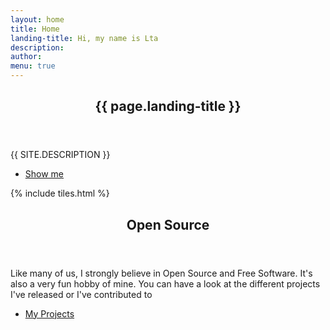 ```yaml
---
layout: home
title: Home
landing-title: Hi, my name is Lta
description:
author:
menu: true
---
```


<!-- Banner -->
<section id="banner" class="major">
    <div class="inner">
    <header class="major">
      <h1>{{ page.landing-title }}</h1>
    </header>
    <div class="content">
      <p style="text-transform: uppercase;">{{ site.description }}</p>
      <ul class="actions">
        <li><a href="#one" class="button next scrolly">Show me</a></li>
      </ul>
    </div>
  </div>
</section>

<!-- Main -->
<div id="main">

<!-- One -->
{% include tiles.html %}

<!-- Two -->
<section id="two">
  <div class="inner">
    <header class="major">
      <h2>Open Source</h2>
    </header>
    <p>Like many of us, I strongly believe in Open Source and Free Software. It's
    also a very fun hobby of mine. You can have a look at the different projects
    I've released or I've contributed to</p>
    <ul class="actions">
      <li><a href="projects.html" class="button next">My Projects</a></li>
    </ul>
  </div>
</section>

</div>
